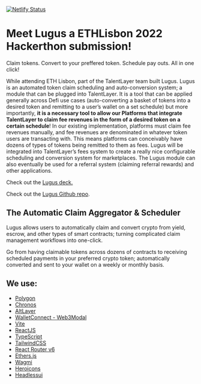 [![Netlify Status](https://api.netlify.com/api/v1/badges/d69f5a2a-6fff-4867-b64a-a2fd2dd9a01a/deploy-status)](https://app.netlify.com/sites/lugus-crypto/deploys)
# Meet Lugus a ETHLisbon 2022 Hackerthon submission!
Claim tokens. Convert to your preffered token. Schedule pay outs. 
All in one click!

While attending ETH Lisbon, part of the TalentLayer team built Lugus. Lugus is an automated token claim scheduling and auto-conversion system; a module that can be plugged into TalentLayer. It is a tool that can be applied generally across Defi use cases (auto-converting a basket of tokens into a desired token and remitting to a user’s wallet on a set schedule) but more importantly, **it is a necessary tool to allow our Platforms that integrate TalentLayer to claim fee revenues in the form of a desired token on a certain schedule**! In our existing implementation, platforms must claim fee revenues manually, and fee revenues are denominated in whatever token users are transacting with. This means platforms can conceivably have dozens of types of tokens being remitted to them as fees. Lugus will be integrated into TalentLayer’s fees system to create a really nice configurable scheduling and conversion system for marketplaces. The Lugus module can also eventually be used for a referral system (claiming referral rewards) and other applications. 

Check out the [Lugus deck.](https://app.pitch.com/app/presentation/84110ff5-e8d6-424f-b817-38984d495159/ce703fb8-71c2-4211-9c80-9414ede36261) 

Check out the [Lugus Github repo](https://github.com/Lugus-Crypto/).

## The Automatic Claim Aggregator & Scheduler

Lugus allows users to automatically claim and convert crypto from yield, escrow, and other types of smart contracts; turning complicated claim management workflows into one-click. 

Go from having claimable tokens across dozens of contracts to receiving scheduled payments in your preferred crypto token; automatically converted and sent to your wallet on a weekly or monthly basis.

## We use:
- [Polygon](https://polygon.technology/)
- [Chronos](https://cronos.org/)
- [AltLayer](https://altlayer.io/)
- [WalletConnect - Web3Modal](https://github.com/WalletConnect/web3modal/blob/V2/docs/react.md)
- [Vite](https://vitejs.dev)
- [ReactJS](https://reactjs.org)
- [TypeScript](https://www.typescriptlang.org)
- [TailwindCSS](https://tailwindcss.com)
- [React Router v6](https://reactrouter.com/en/main)
- [Ethers.js](https://docs.ethers.io/v5)
- [Wagmi](https://wagmi.sh)
- [Heroicons](https://heroicons.com/)
- [Headlessui](https://headlessui.com/)
